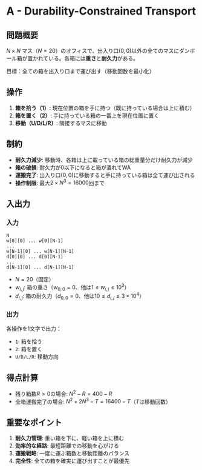 # A - Durability-Constrained Transport

## 問題概要

$N \times N$ マス（$N=20$）のオフィスで、出入り口$(0,0)$以外の全てのマスにダンボール箱が置かれている。各箱には**重さ**と**耐久力**がある。

目標：全ての箱を出入り口まで運び出す（移動回数を最小化）

## 操作

1. **箱を拾う（1）**: 現在位置の箱を手に持つ（既に持っている場合は上に積む）
2. **箱を置く（2）**: 手に持っている箱の一番上を現在位置に置く
3. **移動（U/D/L/R）**: 隣接するマスに移動

## 制約

- **耐久力減少**: 移動時、各箱は上に載っている箱の総重量分だけ耐久力が減少
- **箱の破損**: 耐久力が0以下になると箱が潰れてWA
- **運搬完了**: 出入り口$(0,0)$に移動すると手に持っている箱は全て運び出される
- **操作制限**: 最大$2 \times N^3 = 16000$回まで

## 入出力

### 入力
```
N
w[0][0] ... w[0][N-1]
...
w[N-1][0] ... w[N-1][N-1]
d[0][0] ... d[0][N-1]
...
d[N-1][0] ... d[N-1][N-1]
```

- $N = 20$（固定）
- $w_{i,j}$: 箱の重さ（$w_{0,0} = 0$、他は$1 \leq w_{i,j} \leq 10^3$）
- $d_{i,j}$: 箱の耐久力（$d_{0,0} = 0$、他は$10 \leq d_{i,j} \leq 3 \times 10^4$）

### 出力
各操作を1文字で出力：
- `1`: 箱を拾う
- `2`: 箱を置く  
- `U/D/L/R`: 移動方向

## 得点計算

- 残り箱数$R > 0$の場合: $N^2 - R = 400 - R$
- 全箱運搬完了の場合: $N^2 + 2N^3 - T = 16400 - T$（$T$は移動回数）

## 重要なポイント

1. **耐久力管理**: 重い箱を下に、軽い箱を上に積む
2. **効率的な経路**: 最短距離での移動を心がける
3. **運搬戦略**: 一度に運ぶ箱数と移動距離のバランス
4. **完全性**: 全ての箱を確実に運び出すことが最優先
